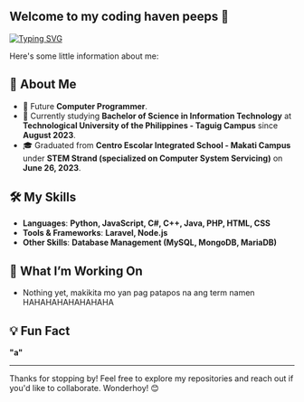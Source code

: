 ## Welcome to my coding haven peeps 👋

[![Typing SVG](https://readme-typing-svg.demolab.com?font=Fira+Code&pause=1000&color=00FFFF&width=435&lines=Hello!+I+am+Josh+Bernabe!;An+aspiring+Programmer%2FDeveloper)](https://git.io/typing-svg)

Here's some little information about me:

## 🚀 About Me
- 🌟 Future **Computer Programmer**.
- 💼 Currently studying **Bachelor of Science in Information Technology** at **Technological University of the Philippines - Taguig Campus** since **August 2023**.
- 🎓 Graduated from **Centro Escolar Integrated School - Makati Campus** under **STEM Strand (specialized on Computer System Servicing)** on **June 26, 2023**.

## 🛠️ My Skills
- **Languages**: **Python, JavaScript, C#, C++, Java, PHP, HTML, CSS**
- **Tools & Frameworks**: **Laravel, Node.js**
- **Other Skills**: **Database Management (MySQL, MongoDB, MariaDB)**

## 🌱 What I’m Working On
- Nothing yet, makikita mo yan pag patapos na ang term namen HAHAHAHAHAHAHAHA

## 💡 Fun Fact
**"a"**

---

Thanks for stopping by! Feel free to explore my repositories and reach out if you'd like to collaborate. Wonderhoy! 😊
